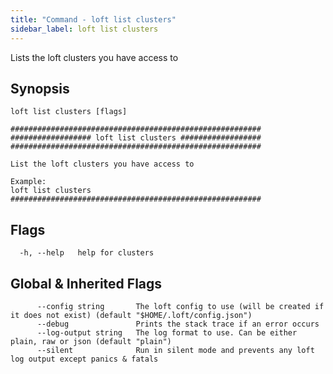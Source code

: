 ```yaml
---
title: "Command - loft list clusters"
sidebar_label: loft list clusters
---
```



Lists the loft clusters you have access to

## Synopsis

```
loft list clusters [flags]
```

```
########################################################
################## loft list clusters ##################
########################################################

List the loft clusters you have access to

Example:
loft list clusters
########################################################
```


## Flags

```
  -h, --help   help for clusters
```


## Global & Inherited Flags

```
      --config string       The loft config to use (will be created if it does not exist) (default "$HOME/.loft/config.json")
      --debug               Prints the stack trace if an error occurs
      --log-output string   The log format to use. Can be either plain, raw or json (default "plain")
      --silent              Run in silent mode and prevents any loft log output except panics & fatals
```

